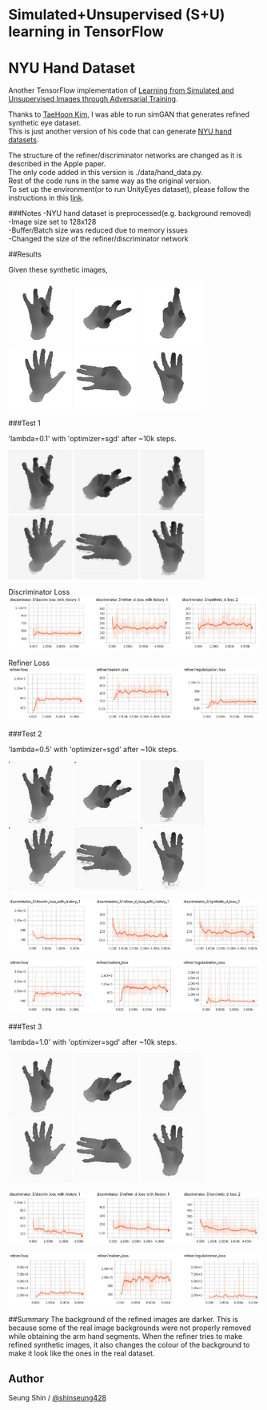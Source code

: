 # Simulated+Unsupervised (S+U) learning in TensorFlow
# NYU Hand Dataset

Another TensorFlow implementation of [Learning from Simulated and Unsupervised Images through Adversarial Training](https://arxiv.org/abs/1612.07828).

Thanks to [TaeHoon Kim](http://carpedm20.github.io), I was able to run simGAN that generates refined synthetic eye dataset.  
This is just another version of his code that can generate [NYU hand datasets](http://cims.nyu.edu/~tompson/NYU_Hand_Pose_Dataset.htm).


The structure of the refiner/discriminator networks are changed as it is described in the Apple paper.  
The only code added in this version is ./data/hand_data.py.  
Rest of the code runs in the same way as the original version.  
To set up the environment(or to run UnityEyes dataset), please follow the instructions in this [link](https://github.com/carpedm20/simulated-unsupervised-tensorflow).

###Notes
-NYU hand dataset is preprocessed(e.g. background removed)  
-Image size set to 128x128  
-Buffer/Batch size was reduced due to memory issues  
-Changed the size of the refiner/discriminator network

##Results

Given these synthetic images,

![NYU_hand_synt_1](./results/synt_1.png)
![NYU_hand_synt_2](./results/synt_2.png)
![NYU_hand_synt_3](./results/synt_3.png)
![NYU_hand_synt_4](./results/synt_4.png)
![NYU_hand_synt_5](./results/synt_5.png)
![NYU_hand_synt_6](./results/synt_6.png)

###Test 1

'lambda=0.1' with 'optimizer=sgd' after ~10k steps.  

![NYU_hand_ref_1](./results/refined_1.png)
![NYU_hand_ref_2](./results/refined_2.png)
![NYU_hand_ref_3](./results/refined_3.png)
![NYU_hand_ref_4](./results/refined_4.png)
![NYU_hand_ref_5](./results/refined_5.png)
![NYU_hand_ref_6](./results/refined_6.png)

Discriminator Loss  
![scalar_d_result_1](./results/scalar_discrim_result_1.png)

Refiner Loss  
![scalar_r_result_1](./results/scalar_refine_result_1.png)

###Test 2

'lambda=0.5' with 'optimizer=sgd' after ~10k steps.  

![NYU_hand_ref_7](./results/refined_1.1.png)
![NYU_hand_ref_8](./results/refined_2.1.png)
![NYU_hand_ref_9](./results/refined_3.1.png)
![NYU_hand_ref_10](./results/refined_4.1.png)
![NYU_hand_ref_11](./results/refined_5.1.png)
![NYU_hand_ref_12](./results/refined_6.1.png)

![scalar_result_2](./results/scalar_discrim_result_2.png)

![scalar_result_2](./results/scalar_refine_result_2.png)

###Test 3

'lambda=1.0' with 'optimizer=sgd' after ~10k steps.  

![NYU_hand_ref_13](./results/refined_1.2.png)
![NYU_hand_ref_14](./results/refined_2.2.png)
![NYU_hand_ref_15](./results/refined_3.2.png)
![NYU_hand_ref_16](./results/refined_4.2.png)
![NYU_hand_ref_17](./results/refined_5.2.png)
![NYU_hand_ref_18](./results/refined_6.2.png)

![scalar_result_3](./results/scalar_discrim_result_3.png)

![scalar_result_3](./results/scalar_refine_result_3.png)

##Summary
The background of the refined images are darker. This is because some of the real image backgrounds were not properly removed while obtaining the arm hand segments. When the refiner tries to make refined synthetic images, it also changes the colour of the background to make it look like the ones in the real dataset.

## Author

Seung Shin / [@shinseung428](http://shinseung428.github.io)


